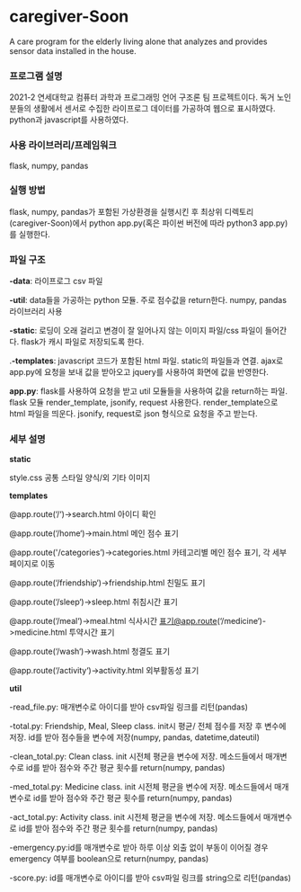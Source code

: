 # caregiver-Soon
A care program for the elderly living alone that analyzes and provides sensor data installed in the house.

### **프로그램 설명**

2021-2 연세대학교 컴퓨터 과학과 프로그래밍 언어 구조론 팀 프로젝트이다. 독거 노인 분들의 생활에서 센서로 수집한 라이프로그 데이터를 가공하여 웹으로 표시하였다. python과 javascript를 사용하였다.

### **사용 라이브러리/프레임워크**

flask, numpy, pandas

### **실행 방법**

flask, numpy, pandas가 포함된 가상환경을 실행시킨 후 최상위 디렉토리(caregiver-Soon)에서 python app.py(혹은 파이썬 버전에 따라 python3 app.py)를 실행한다.

### **파일 구조**

**-data**: 라이프로그 csv 파일

**-util**: data들을 가공하는 python 모듈. 주로 점수값을 return한다. numpy, pandas 라이브러리 사용

**-static**: 로딩이 오래 걸리고 변경이 잘 일어나지 않는 이미지 파일/css 파일이 들어간다. flask가 캐시 파일로 저장되도록 한다.

.**-templates**: javascript 코드가 포함된 html 파일. static의 파일들과 연결. ajax로 app.py에 요청을 보내 값을 받아오고 jquery를 사용하여 화면에 값을 반영한다.

**app.py**: flask를 사용하여 요청을 받고 util 모듈들을 사용하여 값을 return하는 파일. flask 모듈 render_template, jsonify, request 사용한다. render_template으로 html 파일을 띄운다. jsonify, request로 json 형식으로 요청을 주고 받는다.

### **세부 설명**

**static**

style.css 공통 스타일 양식/외 기타 이미지

**templates**

@app.route(‘/‘)->search.html 아이디 확인

@app.route(‘/home‘)->main.html 메인 점수 표기

@app.route('/categories’)->categories.html 카테고리별 메인 점수 표기, 각 세부 페이지로 이동

@app.route(‘/friendship‘)->friendship.html 친밀도 표기

@app.route(‘/sleep‘)->sleep.html 취침시간 표기

@app.route(‘/meal‘)->meal.html 식사시간 표기@app.route(‘/medicine‘)->medicine.html 투약시간 표기

@app.route(‘/wash‘)->wash.html 청결도 표기

@app.route(‘/activity‘)->activity.html 외부활동성 표기

**util**

-read_file.py: 매개변수로 아이디를 받아 csv파일 링크를 리턴(pandas)

-total.py: Friendship, Meal, Sleep class. init시 평균/ 전체 점수를 저장 후 변수에 저장. id를 받아 점수들을 변수에 저장(numpy, pandas, datetime,dateutil)

-clean_total.py: Clean class. init 시전체 평균을 변수에 저장. 메소드들에서 매개변수로 id를 받아 점수와 주간 평균 횟수를 return(numpy, pandas)

-med_total.py: Medicine class. init 시전체 평균을 변수에 저장. 메소드들에서 매개변수로 id를 받아 점수와 주간 평균 횟수를 return(numpy, pandas)

-act_total.py: Activity class. init 시전체 평균을 변수에 저장. 메소드들에서 매개변수로 id를 받아 점수와 주간 평균 횟수를 return(numpy, pandas)

-emergency.py:id를 매개변수로 받아 하루 이상 외출 없이 부동이 이어질 경우 emergency 여부를 boolean으로 return(numpy, pandas)

-score.py: id를 매개변수로 아이디를 받아 csv파일 링크를 string으로 리턴(pandas)
